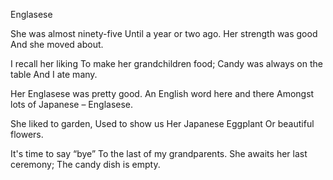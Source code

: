 Englasese

She was almost ninety-five
Until a year or two ago.
Her strength was good
And she moved about.

I recall her liking
To make her grandchildren food;
Candy was always on the table
And I ate many.

Her Englasese was pretty good.
An English word here and there
Amongst lots of Japanese –
Englasese.

She liked to garden,
Used to show us
Her Japanese Eggplant
Or beautiful flowers.

It's time to say “bye”
To the last of my grandparents.
She awaits her last ceremony;
The candy dish is empty.
